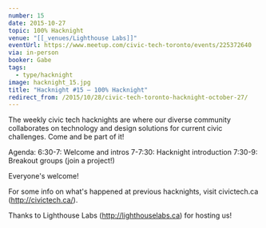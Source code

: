 ```yaml
---
number: 15
date: 2015-10-27
topic: 100% Hacknight
venue: "[[_venues/Lighthouse Labs]]"
eventUrl: https://www.meetup.com/civic-tech-toronto/events/225372640
via: in-person
booker: Gabe
tags:
  - type/hacknight
image: hacknight_15.jpg
title: "Hacknight #15 – 100% Hacknight"
redirect_from: /2015/10/28/civic-tech-toronto-hacknight-october-27/
---
```


The weekly civic tech hacknights are where our diverse community collaborates on technology and design solutions for current civic challenges. Come and be part of it!

Agenda:
6:30-7: Welcome and intros
7-7:30: Hacknight introduction
7:30-9: Breakout groups (join a project!)

Everyone's welcome!

For some info on what's happened at previous hacknights, visit civictech.ca (http://civictech.ca/).

Thanks to Lighthouse Labs (http://lighthouselabs.ca) for hosting us!